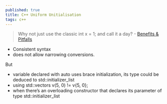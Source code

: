```yaml
---
published: true
title: C++ Uniform Unitialisation
tags: c++
---
```

> Why not just use the classic int x = 1; and call it a day? - [Benefits & Pitfalls](https://ianyepan.github.io/posts/cpp-uniform-initialization/)

- Consistent syntax
- does not allow narrowing conversions.

But 
- variable declared with auto uses brace initialization, its type could be deduced to std::initializer_list
-  using std::vectors v(5, 0) != v{5, 0};
-  when there’s an overloading constructor that declares its parameter of type std::initializer_list
